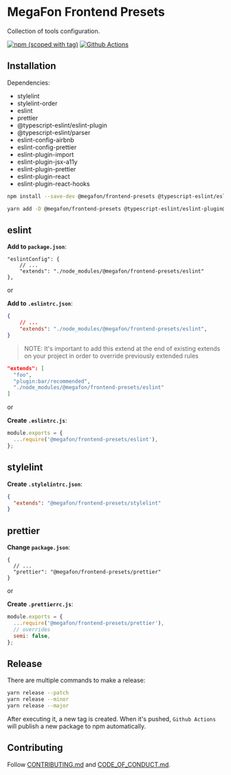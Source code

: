 # MegaFon Frontend Presets

Collection of tools configuration.

[![npm (scoped with tag)](https://img.shields.io/npm/v/@megafon/frontend-presets/latest?label=%40megafon%2Ffrontend-presets)](https://www.npmjs.com/package/@megafon/frontend-presets)
[![Github Actions](https://github.com/MegafonWebLab/frontend-presets/workflows/auto%20publish%20ci/badge.svg)](https://github.com/MegafonWebLab/frontend-presets/actions)

## Installation

Dependencies:

- stylelint
- stylelint-order
- eslint
- prettier
- @typescript-eslint/eslint-plugin
- @typescript-eslint/parser
- eslint-config-airbnb
- eslint-config-prettier
- eslint-plugin-import
- eslint-plugin-jsx-a11y
- eslint-plugin-prettier
- eslint-plugin-react
- eslint-plugin-react-hooks

```bash
npm install --save-dev @megafon/frontend-presets @typescript-eslint/eslint-plugin@^4.33.0 @typescript-eslint/parser@^4.33.0 eslint@^7.32.0 eslint-config-airbnb@^18.2.1 eslint-config-prettier@^8.3.0 eslint-plugin-import@^2.24.2 eslint-plugin-jsx-a11y@^6.4.1 eslint-plugin-prettier@^4.0.0 eslint-plugin-react@^7.26.1 eslint-plugin-react-hooks@^4.2.0 prettier@^2.4.1 stylelint@^13.13.1 stylelint-order@^4.1.0
```

```bash
yarn add -D @megafon/frontend-presets @typescript-eslint/eslint-plugin@^4.33.0 @typescript-eslint/parser@^4.33.0 eslint@^7.32.0 eslint-config-airbnb@^18.2.1 eslint-config-prettier@^8.3.0 eslint-plugin-import@^2.24.2 eslint-plugin-jsx-a11y@^6.4.1 eslint-plugin-prettier@^4.0.0 eslint-plugin-react@^7.26.1 eslint-plugin-react-hooks@^4.2.0 prettier@^2.4.1 stylelint@^13.13.1 stylelint-order@^4.1.0
```

## eslint

**Add to `package.json`**:

```jsonc
"eslintConfig": {
    // ...
    "extends": "./node_modules/@megafon/frontend-presets/eslint"
},
```

or

**Add to `.eslintrc.json`**:

```json
{
    // ...
    "extends": "./node_modules/@megafon/frontend-presets/eslint",
}
```

> NOTE: It's important to add this extend at the end of existing extends on your project in order to override previously extended rules

```json
"extends": [
  "foo",
  "plugin:bar/recommended",
  "./node_modules/@megafon/frontend-presets/eslint"
]
```

or

**Create `.eslintrc.js`**:

```js
module.exports = {
  ...require('@megafon/frontend-presets/eslint'),
};
```

## stylelint

**Create `.stylelintrc.json`**:

```json
{
  "extends": "@megafon/frontend-presets/stylelint"
}
```

## prettier

**Change `package.json`**:

```jsonc
{
  // ...
  "prettier": "@megafon/frontend-presets/prettier"
}
```

or

**Create `.prettierrc.js`**:

```js
module.exports = {
  ...require('@megafon/frontend-presets/prettier'),
  // overrides
  semi: false,
};
```

## Release

There are multiple commands to make a release:

```bash
yarn release --patch
yarn release --minor
yarn release --major
```

After executing it, a new tag is created. When it's pushed, `Github Actions` will publish a new package to npm automatically.

## Contributing

Follow [CONTRIBUTING.md](CONTRIBUTING.md) and [CODE_OF_CONDUCT.md](CODE_OF_CONDUCT.md).
